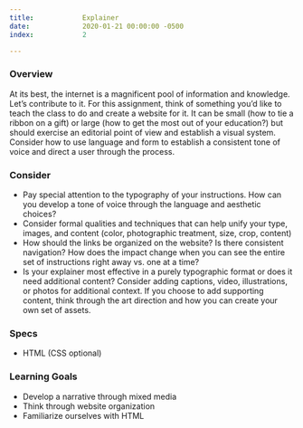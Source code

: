 ```yaml
---
title:            Explainer
date:             2020-01-21 00:00:00 -0500
index:            2

---
```


### Overview
At its best, the internet is a magnificent pool of information and knowledge. Let’s contribute to it. For this assignment, think of something you’d like to teach the class to do and create a website for it. It can be small (how to tie a ribbon on a gift) or large (how to get the most out of your education?) but should exercise an editorial point of view and establish a visual system. Consider how to use language and form to establish a consistent tone of voice and direct a user through the process.

### Consider
- Pay special attention to the typography of your instructions. How can you develop a tone of voice through the language and aesthetic choices?
- Consider formal qualities and techniques that can help unify your type, images, and content (color, photographic treatment, size, crop, content)
- How should the links be organized on the website? Is there consistent navigation? How does the impact change when you can see the entire set of instructions right away vs. one at a time?
- Is your explainer most effective in a purely typographic format or does it need additional content? Consider adding captions, video, illustrations, or photos for additional context. If you choose to add supporting content, think through the art direction and how you can create your own set of assets. 

### Specs
- HTML (CSS optional)

### Learning Goals
- Develop a narrative through mixed media
- Think through website organization
- Familiarize ourselves with HTML

